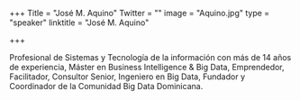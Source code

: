﻿+++
Title = "José M. Aquino"
Twitter = ""
image = "Aquino.jpg"
type = "speaker"
linktitle = "José M. Aquino"

+++

Profesional de Sistemas y Tecnología de la información con más de 14 años de experiencia, Máster en Business Intelligence & Big Data, Emprendedor, Facilitador, Consultor Senior, Ingeniero en Big Data, Fundador y Coordinador de la Comunidad Big Data Dominicana. 
